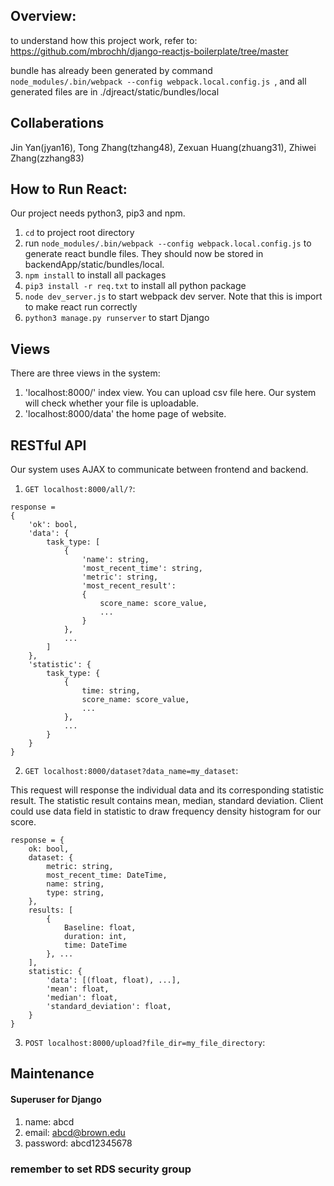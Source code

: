 ## Overview:
to understand how this project work, refer to:
https://github.com/mbrochh/django-reactjs-boilerplate/tree/master

bundle has already been generated by command `node_modules/.bin/webpack --config webpack.local.config.js
`, and all generated files are in ./djreact/static/bundles/local

## Collaberations
Jin Yan(jyan16), Tong Zhang(tzhang48), Zexuan Huang(zhuang31), Zhiwei Zhang(zzhang83)


## How to Run React:
Our project needs python3, pip3 and npm.

1. `cd` to project root directory
1. run `node_modules/.bin/webpack --config webpack.local.config.js` to generate react bundle files. They should now be
stored in backendApp/static/bundles/local.
1. `npm install` to install all packages
1. `pip3 install -r req.txt` to install all python package
1. `node dev_server.js` to start webpack dev server. Note that this is import to make react run correctly
1. `python3 manage.py runserver` to start Django

## Views
There are three views in the system:

1. 'localhost:8000/' index view. You can upload csv file here. Our system will check whether your file is uploadable.
1. 'localhost:8000/data' the home page of website.

## RESTful API
Our system uses AJAX to communicate between frontend and backend.


1. `GET localhost:8000/all/?`:

~~~~
response = 
{
    'ok': bool,
    'data': {
        task_type: [
            {
                'name': string,
                'most_recent_time': string,
                'metric': string,
                'most_recent_result': 
                {
                    score_name: score_value,
                    ...
                }
            }, 
            ...
        ]
    },
    'statistic': {
        task_type: {
            {
                time: string,
                score_name: score_value,
                ...
            },
            ...
        }
    }
}
~~~~

2. `GET localhost:8000/dataset?data_name=my_dataset`:

This request will response the individual data and its corresponding statistic result. The statistic result
contains mean, median, standard deviation. Client could use data field in statistic to draw frequency density histogram 
for our score.
~~~~
response = {
    ok: bool,
    dataset: {
        metric: string,
        most_recent_time: DateTime,
        name: string,
        type: string,
    },
    results: [
        {
            Baseline: float,
            duration: int,
            time: DateTime
        }, ...
    ],
    statistic: {
        'data': [(float, float), ...],
        'mean': float,
        'median': float,
        'standard_deviation': float,
    }
}
~~~~

3. `POST localhost:8000/upload?file_dir=my_file_directory`:


## Maintenance

#### Superuser for Django

1. name: abcd
1. email: abcd@brown.edu
1. password: abcd12345678


### remember to set RDS security group















